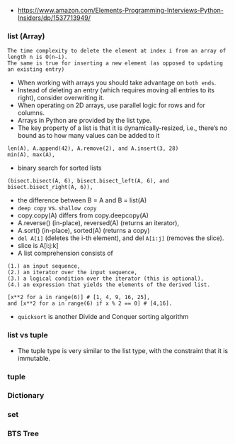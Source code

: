 - https://www.amazon.com/Elements-Programming-Interviews-Python-Insiders/dp/1537713949/
### list (Array) 
```
The time complexity to delete the element at index i from an array of length n is O(n−i).
The same is true for inserting a new element (as opposed to updating an existing entry)
```
- When working with arrays you should take advantage on ```both ends```.
- Instead of deleting an entry (which requires moving all entries to its right), consider overwriting it.
- When operating on 2D arrays, use parallel logic for rows and for columns.
- Arrays in Python are provided by the list type.
- The key property of a list is that it is dynamically-resized, i.e., there’s no bound as to how many values can be added to it
```python3
len(A), A.append(42), A.remove(2), and A.insert(3, 28)
min(A), max(A),
```
- binary search for sorted lists
```python3
(bisect.bisect(A, 6), bisect.bisect_left(A, 6), and bisect.bisect_right(A, 6)),
```
- the difference between B = A and B = list(A)
- ```deep copy``` vs. ```shallow copy```
- copy.copy(A) differs from copy.deepcopy(A)
- A.reverse() (in-place), reversed(A) (returns an iterator), 
- A.sort() (in-place), sorted(A) (returns a copy)
- ```del A[i]``` (deletes the i-th element), and del ```A[i:j]``` (removes the slice).
- slice is A[i:j:k]
-  A list comprehension consists of 
```
(1.) an input sequence, 
(2.) an iterator over the input sequence,
(3.) a logical condition over the iterator (this is optional),
(4.) an expression that yields the elements of the derived list.

[x**2 for a in range(6)] # [1, 4, 9, 16, 25], 
and [x**2 for a in range(6) if x % 2 == 0] # [4,16].
```
- ```quicksort``` is another Divide and Conquer sorting algorithm

### list vs tuple
- The tuple type is very similar to the list type, with the constraint that it is immutable.

### tuple
### Dictionary
### set
### BTS Tree


